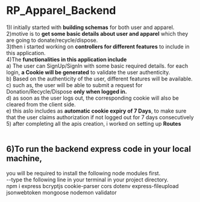 ﻿# RP_Apparel_Backend

 1)I initially started with **building schemas** for both user and apparel.</br>
 2)motive is to **get some basic details about user and apparel** which they are going to donate/recycle/dispose.</br>
 3)then i started working on **controllers for different features** to include in this application.</br>
 4)The **functionalities in this application include**</br>
   a) The user can SignUp/SignIn with some basic required details. for each login, **a Cookie will be generated** to validate the user authenticity.</br>
   b) Based on the authenticity of the user, different features will be available.</br>
   c) such as, the user will be able to submit a request for Donation/Recycle/Dispose **only when logged in.**</br>
   d) as soon as the user logs out, the corresponding cookie will also be cleared from the client side.</br>
   e) this aslo includes as **automatic cookie expiry of 7 Days**, to make sure that the user claims authorization if not             logged out for 7 days consecutively </br>
5) after completing all the apis creation, i worked on setting up **Routes**</br></br>

## 6)To run the backend express code in your local machine,</br>
you will be required to install the following node modules first.</br>
--type the following line in your terminal in your project directory.</br>
npm i express bcryptjs cookie-parser cors dotenv express-fileupload jsonwebtoken mongoose nodemon validator</br>
